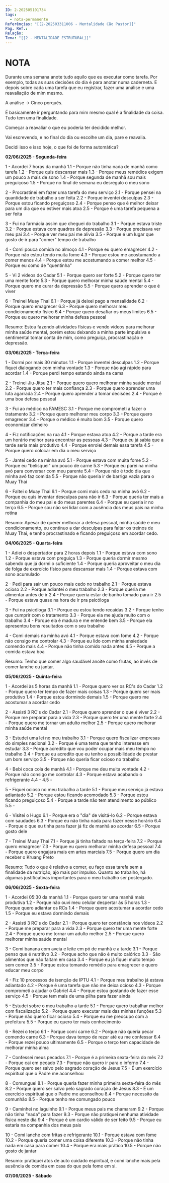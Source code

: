 ```yaml
---
ID: 2-202505101734
tags:
  - nota-permanente
Referências: "[[2-202503311006 - Mentalidade Cão Pastor]]"
Pag. Ref.: 
Relação: 
Tema: "[[2 - MENTALIDADE ESTRUTURAL]]"
---
```

# NOTA 

Durante uma semana anote tudo aquilo que eu executar como tarefa. Por exemplo, todas as suas decisões do dia é para anotar numa caderneta. E depois sobre cada uma tarefa que eu registrar, fazer uma análise e uma reavaliação de mim mesmo. 

A análise -> Cinco porquês.

É basicamente ir perguntando para mim mesmo qual é a finalidade da coisa. Tudo tem uma finalidade.

Começar a reavaliar o que eu poderia ter decidido melhor.

Vai escrevendo, e no final do dia ou escolhe um dia, pare e reavalia.

Decidi isso e isso hoje, o que foi de forma automática?

**02/06/2025 - Segunda-feira**

1 - Acordei 7 horas da manhã
1.1 - Porque não tinha nada de manhã como tarefa
1.2 - Porque quis descansar mais
1.3 - Porque meus remédios exigem um pouco a mais de sono
1.4 - Porque segunda de manhã sou mais preguiçoso
1.5 - Porque no final de semana eu desregulo o meu sono

2 - Procrastinei em fazer uma tarefa do meu serviço
2.1 - Porque pensei na quantidade de trabalho a ser feita
2.2 - Porque inventei desculpas
2.3 - Porque estou ficando preguiçoso
2.4 - Porque penso que é melhor deixar para um dia que eu estiver mais atoa
2.5 - Porque é uma tarefa pequena a ser feita

3 - Fui na farmácia assim que cheguei do trabalho
3.1 - Porque estava triste
3.2 - Porque estava com quadros de depressão
3.3 - Porque precisava ver meu pai
3.4 - Porque ver meu pai me alivia
3.5 - Porque é um lugar que gosto de ir para "comer" tempo de trabalho

4 - Comi pouca comida no almoço
4.1 - Porque eu quero emagrecer
4.2 - Porque não estou tendo muita fome
4.3 - Porque estou me acostumando a comer menos
4.4 - Porque estou me acostumando a comer melhor
4.5 - Porque eu como de "quentinha"

5 - Vi 2 vídeos do Cadar
5.1 - Porque quero ser forte
5.2 - Porque quero ter uma mente forte
5.3 - Porque quero melhorar minha saúde mental
5.4 - Porque quero me curar da depressão
5.5 - Porque quero aprender o que é viver

6 - Treinei Muay Thai
6.1 - Porque já deixei pago a mensalidade
6.2 - Porque quero emagrecer
6.3 - Porque quero melhorar meu condicionamento físico
6.4 - Porque quero desafiar os meus limites
6.5 - Porque eu quero melhorar minha defesa pessoal

Resumo: Estou fazendo atividades físicas e vendo vídeos para melhorar minha saúde mental, porém estou deixando a minha parte impulsiva e sentimental tomar conta de mim, como preguiça, procrastinação e depressão.

**03/06/2025 - Terça-feira**

1 - Dormi por mais 30 minutos
1.1 - Porque inventei desculpas
1.2 - Porque fiquei dialogando com minha vontade
1.3 - Porque não agi rápido para acordar
1.4 - Porque perdi tempo estando ainda na cama

2 - Treinei Jiu-Jitsu
2.1 - Porque quero quero melhorar minha saúde mental
2.2 - Porque quero ter mais confiança
2.3 - Porque quero aprender uma luta agarrada
2.4 - Porque quero aprender a tomar decisões
2.4 - Porque é uma boa defesa pessoal


3 - Fui ao médico na FAMESC
3.1 - Porque me comprometi a fazer o tratamento
3.2 - Porque quero melhorar meu corpo
3.3 - Porque quero emagrecer
3.4 - Porque o médico é muito bom
3.5 - Porque quero economizar dinheiro

4 - Fiz notificações na rua
4.1 - Porque estava atoa
4.2 - Porque a tarde era um horário melhor para encontrar as pessoas
4.3 - Porque eu já sabia que a tarde seria mais produtivo
4.4 - Porque enrolei demais essa tarefa
4.5 - Porque quero colocar em dia o meu serviço

5 - Jantei cedo na minha avó
5.1 - Porque estava com muita fome
5.2 - Porque eu "belisquei" um pouco de carne
5.3 - Porque eu parei na minha avó para conversar com meu parente
5.4 - Porque não é todo dia que minha avó faz comida
5.5 - Porque não queria ir de barriga vazia para o Muay Thai

6 - Faltei o Muay Thai
6.1 - Porque comi mais cedo na minha avó
6.2 - Porque eu quis inventar desculpas para não ir
6.3 - Porque queria ter mais a companhia do meu pai e do meus parentes
6.4 - Porque eu queria ir no terço
6.5 - Porque sou não sei lidar com a ausência dos meus pais na minha rotina

Resumo: Apesar de querer melhorar a defesa pessoal, minha saúde e meu condicionamento, eu continuo a dar desculpas para faltar os treinos de Muay Thai, e tenho procrastinado e ficando preguiçoso em acordar cedo.

**04/06/2025 - Quarta-feira**

1 - Adiei o despertador para 2 horas depois
1.1 - Porque estava com sono
1.2 - Porque estava com preguiça
1.3 - Porque queria dormir mesmo sabendo que já dormi o suficiente
1.4 - Porque queria aproveitar o meu dia de folga de exercício físico para descansar mais
1.4 - Porque estava com sono acumulado

2 - Pedi para sair um pouco mais cedo no trabalho
2.1 - Porque estava ocioso
2.2 - Porque adiantei o meu trabalho
2.3 - Porque queria me alimentar antes de ir
2.4 - Porque queria estar de banho tomado para ir
2.5 - Porque estava quase na hora de ir pra psicóloga

3 - Fui na psicóloga
3.1 - Porque eu estou tendo recaídas
3.2 - Porque tenho que cumprir com o tratamento
3.3 - Porque ela me ajuda muito com o trabalho
3.4 - Porque ela é madura e me entende bem
3.5 - Porque ela apresentou bons resultados com o seu trabalho

4 - Comi demais na minha avó
4.1 - Porque estava com fome
4.2 - Porque não consigo me controlar
4.3 - Porque eu lido com minha ansiedade comendo mais
4.4 - Porque não tinha comido nada antes
4.5 - Porque a comida estava boa

Resumo: Tenho que comer algo saudável anoite como frutas, ao invés de comer lanche ou jantar.

**05/06/2025 - Quinta-feira**

1 - Acordei às 5 horas da manhã
1.1 - Porque quero ver os RC's do Cadar
1.2 - Porque quero ter tempo de fazer mais coisas
1.3 - Porque quero ser mais produtivo
1.4 - Porque estou dormindo demais
1.5 - Porque quero me acostumar a acordar cedo

2 - Assisti 3 RC's do Cadar
2.1 - Porque quero aprender o que é viver
2.2 - Porque me preparar para a vida
2.3 - Porque quero ter uma mente forte
2.4 - Porque quero me tornar um adulto melhor
2.5 - Porque quero melhorar minha saúde mental

3 - Estudei uma lei no meu trabalho
3.1 - Porque quero fiscalizar empresas do simples nacional
3.2 - Porque é uma tema que tenho interesse em estudar
3.3 - Porque acredito que vou poder ocupar mais meu tempo no trabalho
3.4 - Porque eu acredito que eu tenho a possibilidade de prestar um bom serviço
3.5 - Porque não queria ficar ocioso no trabalho

4 - Bebi coca cola de manhã
4.1 - Porque me deu muita vontade
4.2 - Porque não consigo me controlar
4.3 - Porque estava acabando o refrigerante
4.4 - 
4.5 - 
 
5 - Fiquei ocioso no meu trabalho a tarde
5.1 - Porque meu serviço já estava adiantado
5.2 - Porque estou ficando acomodado
5.3 - Porque estou ficando preguiçoso
5.4 - Porque a tarde não tem atendimento ao público
5.5 - 

6 - Visitei o Hugo
6.1 - Porque era o "dia" de visitá-lo
6.2 - Porque estava com saudades
6.3 - Porque eu não tinha nada para fazer nesse horário
6.4 - Porque o que eu tinha para fazer já fiz de manhã ao acordar
6.5 - Porque gosto dele

7 - Treinei Muay Thai
7.1 - Porque já tinha faltado na terça-feira
7.2 - Porque quero emagrecer
7.3 - Porque eu quero melhorar minha defesa pessoal
7.4 - Porque quero engajara mais em artes marciais
7.5 - Porque quero um dia receber o Kruang Preto

Resumo: Tudo o que é relativo a comer, eu faço essa tarefa sem a finalidade da nutrição, ajo mais por impulso. Quanto ao trabalho, há algumas justificativas importantes para o meu trabalho ser postergado.

**06/06/2025 - Sexta-feira**

1 - Acordei 05:30 da manhã
1.1 - Porque quero ter uma manhã mais produtiva
1.2 - Porque não ouvi meu celular despertar às 5 horas
1.3 - Porque quero adiantar os RCs
1.4 - Porque quero acostumar a acordar cedo
1.5 - Porque eu estava dormindo demais

2 - Assisti 3 RC's do Cadar
2.1 - Porque quero ter constância nos vídeos
2.2 - Porque me preparar para a vida
2.3 - Porque quero ter uma mente forte
2.4 - Porque quero me tornar um adulto melhor
2.5 - Porque quero melhorar minha saúde mental

3 - Comi banana com aveia e leite em pó de manhã e a tarde
3.1 - Porque penso que é nutritivo
3.2 - Porque acho que não é muito calórico
3.3 - São alimentos que não faltam em casa
3.4 - Porque eu já fiquei muito tempo sem comer
3.5 - Porque estou tomando remédio para emagrecer e quero educar meu corpo

4 - Fiz 10 processos de isenção de IPTU
4.1 - Porque meu trabalho já estava adiantado
4.2 - Porque é uma tarefa que não me deixa ocioso
4.3 - Porque comprometi a ajudar o Gabriel
4.4 - Porque estou gostando de fazer esse serviço
4.5 - Porque tem mais de uma pilha para fazer ainda

5 - Estudei sobre o meu trabalho a tarde
5.1 - Porque quero trabalhar melhor com fiscalização
5.2 - Porque quero executar mais das minhas funções
5.3 - Porque não quero ficar ocioso
5.4 - Porque eu me preocupo com a prefeitura
5.5 - Porque eu quero ter mais conhecimento

6 - Rezei o terço
6.1 - Porque comi carne
6.2 - Porque não queria pecar comendo carne
6.3 - Porque dava tempo de rezar até eu me confessar
6.4 - Porque rezei pouco ultimamente
6.5 - Porque o terço tem capacidade de melhorar minha alma

7 - Confessei meus pecados
7.1 - Porque é a primeira sexta-feira do mês
7.2 - Porque cai em pecado
7.3 - Porque não quero ir para o inferno
7.4 - Porque quero ser salvo pelo sagrado coração de Jesus
7.5 - É um exercício espiritual que o Padre me aconselhou

8 - Comunguei
8.1 - Porque queria fazer minha primeira sexta-feira do mês
8.2 - Porque quero ser salvo pelo sagrado coração de Jesus
8.3 - É um exercício espiritual que o Padre me aconselhou
8.4 - Porque necessito da comunhão
8.5 - Porque tenho me comungado pouco

9 - Caminhei no laguinho
9.1 - Porque meus pais me chamaram
9.2 - Porque não tinha "nada" para fazer
9.3 - Porque não pratiquei nenhuma atividade física neste dia
9.4 - Porque é um cardio válido de ser feito
9.5 - Porque eu estaria na companhia dos meus pais

10 - Comi lanche com fritas e refrigerante
10.1 - Porque estava com fome
10.2 - Porque queria comer uma coisa diferente
10.3 - Porque não tinha nada em casa para comer
10.4 - Porque era mais prático
10.5 - Porque não gosto de jantar

Resumo: pratiquei atos de auto cuidado espiritual, e comi lanche mais pela ausência de comida em casa do que pela fome em si.

**07/06/2025 - Sábado**



